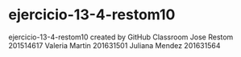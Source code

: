 # ejercicio-13-4-restom10
ejercicio-13-4-restom10 created by GitHub Classroom
Jose Restom 201514617
Valeria Martin 201631501
Juliana Mendez 201631564
